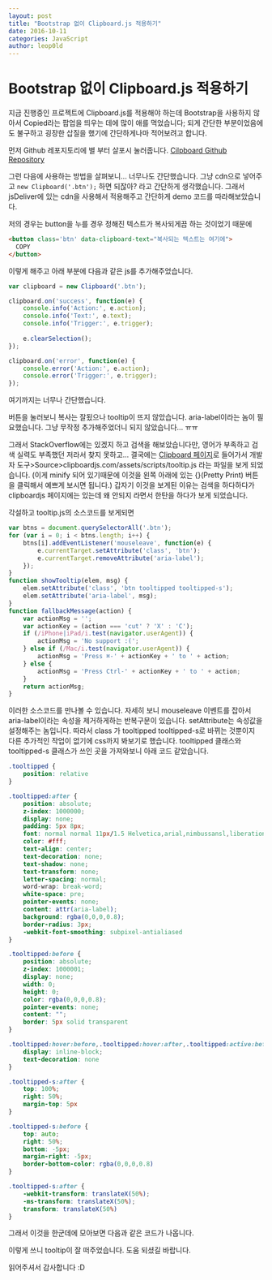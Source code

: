```yaml
---
layout: post
title: "Bootstrap 없이 Clipboard.js 적용하기"
date: 2016-10-11
categories: JavaScript
author: leop0ld
---
```


Bootstrap 없이 Clipboard.js 적용하기
===

지금 진행중인 프로젝트에 Clipboard.js를 적용해야 하는데 Bootstrap을 사용하지 않아서 Copied라는 팝업을 띄우는 데에 많이 애를 먹었습니다;
되게 간단한 부분이었음에도 불구하고 굉장한 삽질을 했기에 간단하게나마 적어보려고 합니다.

먼저 Github 레포지토리에 별 부터 살포시 눌러줍니다. [Cilpboard Github Repository](https://github.com/zenorocha/clipboard.js/)

그런 다음에 사용하는 방법을 살펴보니... 너무나도 간단했습니다.
그냥 cdn으로 넣어주고 ```new Clipboard('.btn');``` 하면 되잖아? 라고 간단하게 생각했습니다.
그래서 jsDeliver에 있는 cdn을 사용해서 적용해주고 간단하게 demo 코드를 따라해보았습니다.

저의 경우는 button을 누를 경우 정해진 텍스트가 복사되게끔 하는 것이었기 때문에

```html
<button class='btn' data-clipboard-text="복사되는 텍스트는 여기에">
  COPY
</button>
```

이렇게 해주고 아래 부분에 다음과 같은 js를 추가해주었습니다.

```javascript
var clipboard = new Clipboard('.btn');

clipboard.on('success', function(e) {
    console.info('Action:', e.action);
    console.info('Text:', e.text);
    console.info('Trigger:', e.trigger);
        
    e.clearSelection();
});

clipboard.on('error', function(e) {
    console.error('Action:', e.action);
    console.error('Trigger:', e.trigger);
});
```

여기까지는 너무나 간단했습니다.

버튼을 눌러보니 복사는 잘됬으나 tooltip이 뜨지 않았습니다.
aria-label이라는 놈이 필요했습니다.
그냥 무작정 추가해주었더니 되지 않았습니다... ㅠㅠ

그래서 StackOverflow에는 있겠지 하고 검색을 해보았습니다만, 영어가 부족하고 검색 실력도 부족했던 저라서 찾지 못하고...
결국에는 [Clipboard 페이지](http://clipboardjs.com)로 들어가서 개발자 도구>Source>clipboardjs.com/assets/scripts/tooltip.js 라는 파일을 보게 되었습니다.
(이게 minify 되어 있기때문에 이것을 왼쪽 아래에 있는 {}(Pretty Print) 버튼을 클릭해서 예쁘게 보시면 됩니다.)
갑자기 이것을 보게된 이유는 검색을 하다하다가 clipboardjs 페이지에는 있는데 왜 안되지 라면서 한탄을 하다가 보게 되었습니다.

각설하고 tooltip.js의 소스코드를 보게되면

```javascript
var btns = document.querySelectorAll('.btn');
for (var i = 0; i < btns.length; i++) {
    btns[i].addEventListener('mouseleave', function(e) {
        e.currentTarget.setAttribute('class', 'btn');
        e.currentTarget.removeAttribute('aria-label');
    });
}
function showTooltip(elem, msg) {
    elem.setAttribute('class', 'btn tooltipped tooltipped-s');
    elem.setAttribute('aria-label', msg);
}
function fallbackMessage(action) {
    var actionMsg = '';
    var actionKey = (action === 'cut' ? 'X' : 'C');
    if (/iPhone|iPad/i.test(navigator.userAgent)) {
        actionMsg = 'No support :(';
    } else if (/Mac/i.test(navigator.userAgent)) {
        actionMsg = 'Press ⌘-' + actionKey + ' to ' + action;
    } else {
        actionMsg = 'Press Ctrl-' + actionKey + ' to ' + action;
    }
    return actionMsg;
}
```

이러한 소스코드를 만나볼 수 있습니다.
자세히 보니 mouseleave 이벤트를 잡아서 aria-label이라는 속성을 제거하게하는 반복구문이 있습니다.
setAttribute는 속성값을 설정해주는 놈입니다.
따라서 class 가 tooltipped tooltipped-s로 바뀌는 것뿐이지 다른 추가적인 작업이 없기에 css까지 봐보기로 했습니다.
tooltipped 클래스와 tooltipped-s 클래스가 쓰인 곳을 가져와보니 아래 코드 같았습니다.

```css
.tooltipped {
    position: relative
}

.tooltipped:after {
    position: absolute;
    z-index: 1000000;
    display: none;
    padding: 5px 8px;
    font: normal normal 11px/1.5 Helvetica,arial,nimbussansl,liberationsans,freesans,clean,sans-serif,"Segoe UI Emoji","Segoe UI Symbol";
    color: #fff;
    text-align: center;
    text-decoration: none;
    text-shadow: none;
    text-transform: none;
    letter-spacing: normal;
    word-wrap: break-word;
    white-space: pre;
    pointer-events: none;
    content: attr(aria-label);
    background: rgba(0,0,0,0.8);
    border-radius: 3px;
    -webkit-font-smoothing: subpixel-antialiased
}

.tooltipped:before {
    position: absolute;
    z-index: 1000001;
    display: none;
    width: 0;
    height: 0;
    color: rgba(0,0,0,0.8);
    pointer-events: none;
    content: "";
    border: 5px solid transparent
}

.tooltipped:hover:before,.tooltipped:hover:after,.tooltipped:active:before,.tooltipped:active:after,.tooltipped:focus:before,.tooltipped:focus:after {
    display: inline-block;
    text-decoration: none
}

.tooltipped-s:after {
    top: 100%;
    right: 50%;
    margin-top: 5px
}

.tooltipped-s:before {
    top: auto;
    right: 50%;
    bottom: -5px;
    margin-right: -5px;
    border-bottom-color: rgba(0,0,0,0.8)
}

.tooltipped-s:after {
    -webkit-transform: translateX(50%);
    -ms-transform: translateX(50%);
    transform: translateX(50%)
}
```

그래서 이것을 한군데에 모아보면 다음과 같은 코드가 나옵니다.

<script src="https://gist.github.com/Leop0ld/e8b7234421049657767b11ef5cd4181d.js"></script>

이렇게 쓰니 tooltip이 잘 떠주었습니다.
도움 되셨길 바랍니다.

읽어주셔서 감사합니다 :D